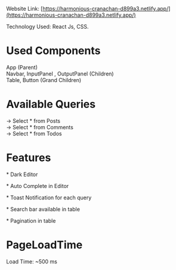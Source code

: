 

Website Link: [https://harmonious-cranachan-d899a3.netlify.app/](https://harmonious-cranachan-d899a3.netlify.app/)

Technology Used: React Js, CSS.

<h1>Used Components</h1>
App (Parent) <br>
Navbar, InputPanel , OutputPanel (Children) <br>
Table, Button (Grand Children)

<h1>Available Queries</h1>
-> Select * from Posts<br>
-> Select * from Comments<br>
-> Select * from Todos

<h1>Features</h1>
<p>* Dark Editor</p>
<p>* Auto Complete in Editor</p>
<p>* Toast Notification for each query</p>
<p>* Search bar available in table</p>
<p>* Pagination in table</p>

<h1>PageLoadTime</h1>

<p>Load Time: ~500 ms</p>


